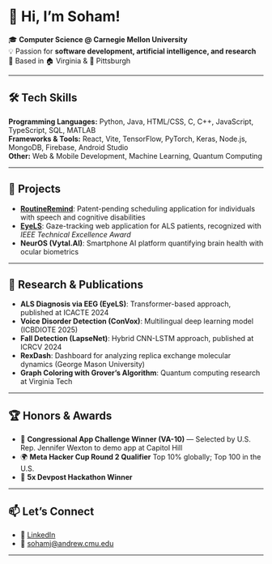 # 👋  Hi, I’m Soham!  

🎓 **Computer Science @ Carnegie Mellon University** <br>
💡 Passion for **software development, artificial intelligence, and research**  
📍 Based in 🏠 Virginia & 🏫 Pittsburgh 

---

## 🛠️ Tech Skills  
**Programming Languages:** Python, Java, HTML/CSS, C, C++, JavaScript, TypeScript, SQL, MATLAB   
**Frameworks & Tools:** React, Vite, TensorFlow, PyTorch, Keras, Node.js, MongoDB, Firebase, Android Studio  
**Other:** Web & Mobile Development, Machine Learning, Quantum Computing  

---

## 🚀 Projects  
- [**RoutineRemind**](https://github.com/sjain2025/RoutineRemind): Patent-pending scheduling application for individuals with speech and cognitive disabilities
- [**EyeLS**](https://github.com/sjain2025/EyeLS): Gaze-tracking web application for ALS patients, recognized with *IEEE Technical Excellence Award*  
- **NeurOS (Vytal.AI)**: Smartphone AI platform quantifying brain health with ocular biometrics

---

## 🔬 Research & Publications    
- **ALS Diagnosis via EEG (EyeLS)**: Transformer-based approach, published at ICACTE 2024
- **Voice Disorder Detection (ConVox)**: Multilingual deep learning model (ICBDIOTE 2025)
- **Fall Detection (LapseNet)**: Hybrid CNN-LSTM approach, published at ICRCV 2024
- **RexDash**: Dashboard for analyzing replica exchange molecular dynamics (George Mason University)
- **Graph Coloring with Grover’s Algorithm**: Quantum computing research at Virginia Tech
---

## 🏆 Honors & Awards  
- 🥇 **Congressional App Challenge Winner (VA-10)** — Selected by U.S. Rep. Jennifer Wexton to demo app at Capitol Hill  
- 🌍 **Meta Hacker Cup Round 2 Qualifier** Top 10% globally; Top 100 in the U.S.
- 🏅 **5x Devpost Hackathon Winner**

---

## 📫 Let’s Connect  
- 🔗 [LinkedIn](https://www.linkedin.com/in/sohamjain25)  
- 📧 sohamj@andrew.cmu.edu
---
